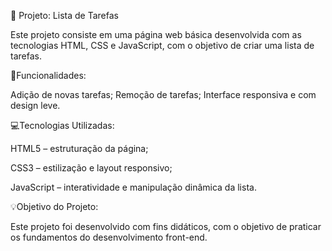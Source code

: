 📝 Projeto: Lista de Tarefas

Este projeto consiste em uma página web básica desenvolvida com as tecnologias HTML, CSS e JavaScript, com o objetivo de criar uma lista de tarefas.


🧠Funcionalidades:

Adição de novas tarefas;
Remoção de tarefas;
Interface responsiva e com design leve.


💻Tecnologias Utilizadas:

HTML5 – estruturação da página;

CSS3 – estilização e layout responsivo;

JavaScript – interatividade e manipulação dinâmica da lista.


💡Objetivo do Projeto:

Este projeto foi desenvolvido com fins didáticos, com o objetivo de praticar os fundamentos do desenvolvimento front-end.
